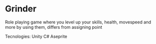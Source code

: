 # Grinder
Role playing game where you level up your skills, health, movespeed and more by using them, differs from assigning point

Tecnologies:
Unity
C#
Aseprite
